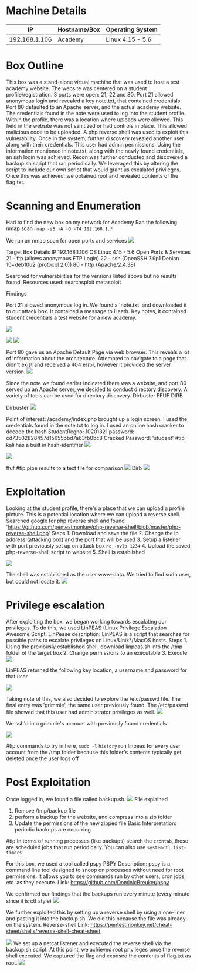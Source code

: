 # Machine Details

| IP            | Hostname/Box | Operating System |
| ------------- | ------------ | ---------------- |
| 192.168.1.106 | Academy      | Linux 4.15 - 5.6 |

# Box Outline
This box was a stand-alone virtual machine that was used to host a test academy website. The website was centered on a student profile/registration. 3 ports were open: 21, 22 and 80. Port 21 allowed anonymous login and revealed a key note.txt, that contained credentials. Port 80 defaulted to an Apache server, and the actual academy website. The credentials found in the note were used to log into the student profile. Within the profile, there was a location where uploads were allowed. This field in the website was not sanitized or had controls in place. This allowed malicious code to be uploaded. A php reverse shell was used to exploit this vulnerability. Once in the system, further discovery revealed another user along with their credentials. This user had admin permissions. Using the information mentioned in note.txt, along with the newly found credentials, an ssh login was achieved. Recon was further conducted and discovered a backup.sh script that ran periodically. We leveraged this by altering the script to include our own script that would grant us escalated privileges. Once this was achieved, we obtained root and revealed contents of the flag.txt.

# Scanning and Enumeration
Had to find the new box on my network for Academy
Ran the following nmap scan
	`nmap -sS -A -O -T4 192.168.1.*`

We ran an nmap scan for open ports and services
![](nmap%20scan.png)

Target Box Details
	IP
		192.168.1.106
	OS
		Linux 4.15 - 5.6
	Open Ports & Services
		21 - ftp (allows anonymous FTP Login)
		22 - ssh (OpenSSH 7.9p1 Debian 10+deb10u2 (protocol 2.0))
		80 - http (Apache/2.4.38)

Searched for vulnerabilities for the versions listed above but no results found. Resources used:
	searchsploit
	metasploit

Findings

Port 21 allowed anonymous log in. We found a 'note.txt' and downloaded it to our attack box. It contained a message to Heath. Key notes, it contained student credentials a test website for a new academy.

![](anonymous%20login%20via%20ftp.png)

![](get%20note.txt%20via%20ftp.png)
![](note.txt.png)

Port 80 gave us an Apache Default Page via web browser. This reveals a lot of  information about the architecture. Attempted to navigate to a page that didn't exist and received a 404 error, however it provided the server version.
![](apache%20default%20webpage.png)

Since the note we found earlier indicated there was a website, and port 80 served up an Apache server, we decided to conduct directory discovery. A variety of tools can be used for directory discovery.
	Dirbuster
	FFUF
	DIRB

Dirbuster
![](dirbuster%20directory%20listing.png)

Point of interest: /academy/index.php brought up a login screen. I used the credentials found in the note.txt to log in. I used an online hash cracker to decode the hash
	StudentRegno: 10201321
	password: cd73502828457d15655bbd7a63fb0bc8
	Cracked Password: 'student'
#tip kali has a built in hash-identifier
![](student%20login%20screen.png)

![](student%20profile.png)

ffuf
#tip pipe results to a text file for comparison
![](ffuf%20directory%20listing%20results.png)
Dirb
![](dirb%20directory%20listing%20results.png)

# Exploitation

Looking at the student profile, there's a place that we can upload a profile picture. This is a potential location where we can upload a reverse shell. Searched google for php reverse shell and found 'https://github.com/pentestmonkey/php-reverse-shell/blob/master/php-reverse-shell.php'
Steps
	1. Download and save the file
	2. Change the ip address (attacking box) and the port that will be used
	3. Setup a listener with port previously set up on attack box
		`nc -nvlp 1234`
	4. Upload the saved php-reverse-shell script to website
	5. Shell is established


![](php-reverse-shell.php%20file%20upload.png)

The shell was established as the user www-data. We tried to find sudo user, but could not locate it.
![](netcat%20listener.png)

# Privilege escalation
After exploiting the box, we began working towards escalating our privileges. To do this, we used LinPEAS (Linux Privilege Escalation Awesome Script. 
	LinPease description: LinPEAS is a script that searches for possible paths to escalate privileges on Linux/Unix*/MacOS hosts.
Steps
	1. Using the previously established shell, download linpeas.sh into the /tmp folder of the target box
	2. Change permissions to an executable
	3. Execute
![](linpeas%20upload.png)

LinPEAS returned the following key location, a username and password for that user

![](poi%20important%20config%20file%20for%20mysql%20db%20with%20password%20listed.png)

Taking note of this, we also decided to explore the /etc/passwd file. The final entry was 'grimmie', the same user previously found. The /etc/passwd file showed that this user had administrator privileges as well.
![](-etc-passwd%20file.png)

We ssh'd into grimmie's account with previously found credentials

![](ssh%20login%20for%20grimmie.png)

#tip commands to try in here,
	`sudo -l`
	`history`
	run linpeas for every user account from the /tmp folder because this folder's contents typically get deleted once the user logs off

# Post Exploitation

Once logged in, we found a file called backup.sh.
![](backup.sh%20file.png)
File explained
1. Remove /tmp/backup file
2. perform a backup for the website, and compress into a zip folder 
3. Update the permissions of the new zipped file
Basic Interpretation: periodic backups are occurring

#tip In terms of running processes (like backups) search the `crontab`, these are scheduled jobs that run periodically. You can also use `systemctl list-timers`

For this box, we used a tool called pspy
	PSPY Description: pspy is a command line tool designed to snoop on processes without need for root permissions. It allows you to see commands run by other users, cron jobs, etc. as they execute.
	Link: https://github.com/DominicBreuker/pspy

We confirmed our findings that the backups run every minute (every minute since it is ctf style)
![](backup%20process%20running%20every%20minute.png)

We further exploited this by setting up a reverse shell by using a one-liner and pasting it into the backup.sh. We did this because the file was already on the system. 
	Reverse-shell
	Link: https://pentestmonkey.net/cheat-sheet/shells/reverse-shell-cheat-sheet

![](reverse%20shell%20one%20liner.png)
We set up a netcat listener and executed the reverse shell via the backup.sh script. At this point, we achieved root privileges once the reverse shell executed. We captured the flag and exposed the contents of flag.txt as root.
![](achieved%20root%20access.png)
